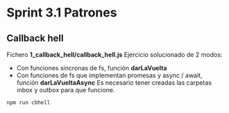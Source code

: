 # Sprint 3.1 Patrones
## Callback hell
Fichero **1_callback_hell/callback_hell.js**
Ejercicio solucionado de 2 modos:
- Con funciones sincronas de fs, función **darLaVuelta**
- Con funciones de fs que implementan promesas y async / await, función **darLaVueltaAsync**
Es necesario tener creadas las carpetas inbox y outbox para que funcione.
```
npm run cbhell
```